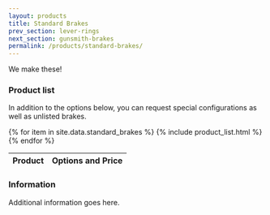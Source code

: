 ```yaml
---
layout: products
title: Standard Brakes
prev_section: lever-rings
next_section: gunsmith-brakes
permalink: /products/standard-brakes/
---
```


We make these!

### Product list

In addition to the options below, you can request special configurations as well as unlisted brakes.

<div class="mobile-side-scroller">

<table>
  <thead>
    <tr>
      <th>Product</th>
      <th><span class="option">Options</span> and <span class="flag">Price</span></th>
    </tr>
  </thead>
  <tbody>
{% for item in site.data.standard_brakes %}
  {% include product_list.html %}
{% endfor %}
  </tbody>
</table>
</div>

### Information

Additional information goes here.
